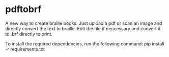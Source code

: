 # pdftobrf
A new way to create braille books. Just upload a pdf or scan an image and directly convert the text to braille. Edit the file if neccessary and convert it to .brf directly to print.


To install the required dependencies, run the following command:
pip install -r requirements.txt
